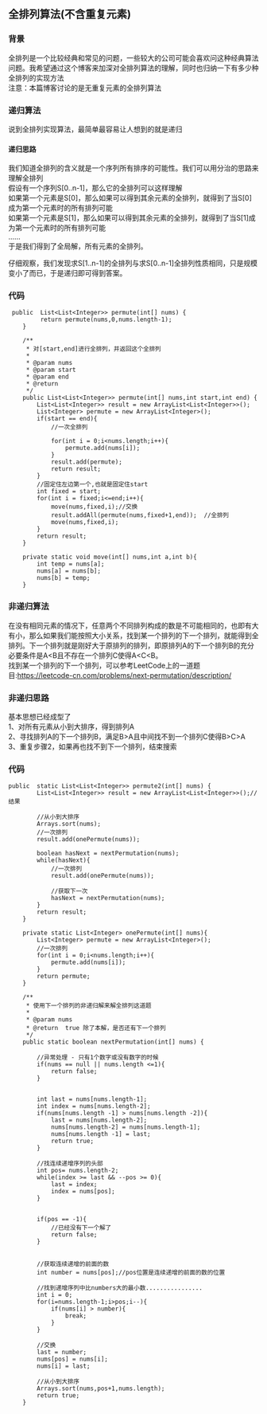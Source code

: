 ## 全排列算法(不含重复元素)

### 背景
全排列是一个比较经典和常见的问题，一些较大的公司可能会喜欢问这种经典算法问题。我希望通过这个博客来加深对全排列算法的理解，同时也归纳一下有多少种全排列的实现方法  
注意：本篇博客讨论的是无重复元素的全排列算法

### 递归算法
说到全排列实现算法，最简单最容易让人想到的就是递归

#### 递归思路
我们知道全排列的含义就是一个序列所有排序的可能性。我们可以用分治的思路来理解全排列   
假设有一个序列S[0..n-1]，那么它的全排列可以这样理解    
如果第一个元素是S[0]，那么如果可以得到其余元素的全排列，就得到了当S[0]成为第一个元素时的所有排列可能  
如果第一个元素是S[1]，那么如果可以得到其余元素的全排列，就得到了当S[1]成为第一个元素时的所有排列可能  
......   
于是我们得到了全局解，所有元素的全排列。

仔细观察，我们发现求S[1..n-1]的全排列与求S[0..n-1]全排列性质相同，只是规模变小了而已，于是递归即可得到答案。  

### 代码
```
 public  List<List<Integer>> permute(int[] nums) {
         return permute(nums,0,nums.length-1);
    }

    /**
     * 对[start,end]进行全排列，并返回这个全排列
     *
     * @param nums
     * @param start
     * @param end
     * @return
     */
    public List<List<Integer>> permute(int[] nums,int start,int end) {
        List<List<Integer>> result = new ArrayList<List<Integer>>();
        List<Integer> permute = new ArrayList<Integer>();
        if(start == end){
            //一次全排列

            for(int i = 0;i<nums.length;i++){
                permute.add(nums[i]);
            }
            result.add(permute);
            return result;
        }
        //固定住左边第一个,也就是固定住start
        int fixed = start;
        for(int i = fixed;i<=end;i++){
            move(nums,fixed,i);//交换
            result.addAll(permute(nums,fixed+1,end));  //全排列
            move(nums,fixed,i);
        }
        return result;
    }

    private static void move(int[] nums,int a,int b){
        int temp = nums[a];
        nums[a] = nums[b];
        nums[b] = temp;
    }
````


### 非递归算法
在没有相同元素的情况下，任意两个不同排列构成的数是不可能相同的，也即有大有小，那么如果我们能按照大小关系，找到某一个排列的下一个排列，就能得到全排列。下一个排列就是刚好大于原排列的排列，即原排列A的下一个排列B的充分必要条件是A<B且不存在一个排列C使得A<C<B。  
找到某一个排列的下一个排列，可以参考LeetCode上的一道题目:https://leetcode-cn.com/problems/next-permutation/description/

### 非递归思路
基本思想已经成型了  
1、对所有元素从小到大排序，得到排列A  
2、寻找排列A的下一个排列B，满足B>A且中间找不到一个排列C使得B>C>A  
3、重复步骤2，如果再也找不到下一个排列，结束搜索  

### 代码
```
public  static List<List<Integer>> permute2(int[] nums) {
        List<List<Integer>> result = new ArrayList<List<Integer>>();//结果

        //从小到大排序
        Arrays.sort(nums);
        //一次排列
        result.add(onePermute(nums));

        boolean hasNext = nextPermutation(nums);
        while(hasNext){
            //一次排列
            result.add(onePermute(nums));

            //获取下一次
            hasNext = nextPermutation(nums);
        }
        return result;
    }

    private static List<Integer> onePermute(int[] nums){
        List<Integer> permute = new ArrayList<Integer>();
        //一次排列
        for(int i = 0;i<nums.length;i++){
            permute.add(nums[i]);
        }
        return permute;
    }

    /**
     * 使用下一个排列的非递归解来解全排列这道题
     *
     * @param nums
     * @return  true 除了本解，是否还有下一个排列
     */
    public static boolean nextPermutation(int[] nums) {

        //异常处理 - 只有1个数字或没有数字的时候
        if(nums == null || nums.length <=1){
            return false;
        }


        int last = nums[nums.length-1];
        int index = nums[nums.length-2];
        if(nums[nums.length -1] > nums[nums.length -2]){
            last = nums[nums.length-2];
            nums[nums.length-2] = nums[nums.length-1];
            nums[nums.length -1] = last;
            return true;
        }

        //找连续递增序列的头部
        int pos= nums.length-2;
        while(index >= last && --pos >= 0){
            last = index;
            index = nums[pos];
        }


        if(pos == -1){
            //已经没有下一个解了
            return false;
        }


        //获取连续递增的前面的数
        int number = nums[pos];//pos位置是连续递增的前面的数的位置

        //找到递增序列中比numbers大的最小数................
        int i = 0;
        for(i=nums.length-1;i>pos;i--){
            if(nums[i] > number){
                break;
            }
        }

        //交换
        last = number;
        nums[pos] = nums[i];
        nums[i] = last;

        //从小到大排序
        Arrays.sort(nums,pos+1,nums.length);
        return true;
    }
```



